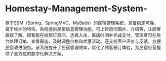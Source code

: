 # Homestay-Management-System-
基于SSM（Spring、SpringMVC、MyBatis）的民宿管理系统，具备稳定可靠、易于维护的特性。系统提供民宿信息管理功能，可上传房间图片、介绍等，让顾客直观了解。顾客能在线预订房间，选择入住、离店时间并完成支付。管理者可在后台处理订单、查看房态，及时调整价格和优惠活动。还支持客户评价与反馈，方便民宿改进服务。该系统提升了民宿管理效率，优化了顾客预订体验，为民宿经营提供了全方位的数字化解决方案。 
